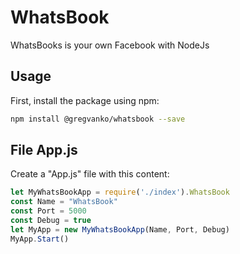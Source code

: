 # WhatsBook
WhatsBooks is your own Facebook with NodeJs

## Usage
First, install the package using npm:
```bash
npm install @gregvanko/whatsbook --save
```

## File App.js
Create a "App.js" file with this content:
```js
let MyWhatsBookApp = require('./index').WhatsBook
const Name = "WhatsBook"
const Port = 5000
const Debug = true
let MyApp = new MyWhatsBookApp(Name, Port, Debug)
MyApp.Start()
```